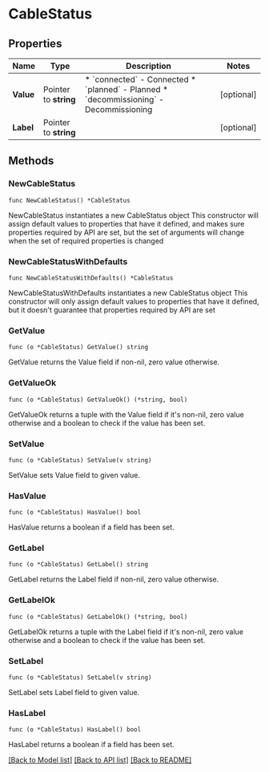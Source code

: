 # CableStatus

## Properties

Name | Type | Description | Notes
------------ | ------------- | ------------- | -------------
**Value** | Pointer to **string** | * &#x60;connected&#x60; - Connected * &#x60;planned&#x60; - Planned * &#x60;decommissioning&#x60; - Decommissioning | [optional] 
**Label** | Pointer to **string** |  | [optional] 

## Methods

### NewCableStatus

`func NewCableStatus() *CableStatus`

NewCableStatus instantiates a new CableStatus object
This constructor will assign default values to properties that have it defined,
and makes sure properties required by API are set, but the set of arguments
will change when the set of required properties is changed

### NewCableStatusWithDefaults

`func NewCableStatusWithDefaults() *CableStatus`

NewCableStatusWithDefaults instantiates a new CableStatus object
This constructor will only assign default values to properties that have it defined,
but it doesn't guarantee that properties required by API are set

### GetValue

`func (o *CableStatus) GetValue() string`

GetValue returns the Value field if non-nil, zero value otherwise.

### GetValueOk

`func (o *CableStatus) GetValueOk() (*string, bool)`

GetValueOk returns a tuple with the Value field if it's non-nil, zero value otherwise
and a boolean to check if the value has been set.

### SetValue

`func (o *CableStatus) SetValue(v string)`

SetValue sets Value field to given value.

### HasValue

`func (o *CableStatus) HasValue() bool`

HasValue returns a boolean if a field has been set.

### GetLabel

`func (o *CableStatus) GetLabel() string`

GetLabel returns the Label field if non-nil, zero value otherwise.

### GetLabelOk

`func (o *CableStatus) GetLabelOk() (*string, bool)`

GetLabelOk returns a tuple with the Label field if it's non-nil, zero value otherwise
and a boolean to check if the value has been set.

### SetLabel

`func (o *CableStatus) SetLabel(v string)`

SetLabel sets Label field to given value.

### HasLabel

`func (o *CableStatus) HasLabel() bool`

HasLabel returns a boolean if a field has been set.


[[Back to Model list]](../README.md#documentation-for-models) [[Back to API list]](../README.md#documentation-for-api-endpoints) [[Back to README]](../README.md)



